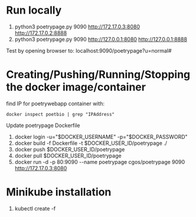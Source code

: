 # Run locally
1. python3 poetrypage.py 9090  http://172.17.0.3:8080 http://172.17.0.2:8888
2. python3 poetrypage.py 9090 http://127.0.0.1:8080 http://127.0.0.1:8888

Test by opening browser to: localhost:9090/poetrypage?u=normal#

# Creating/Pushing/Running/Stopping the docker image/container

find IP for poetrywebapp container with:
```
docker inspect poetbio | grep "IPAddress"
```

Update poetrypage Dockerfile


1. docker login -u="$DOCKER_USERNAME" -p="$DOCKER_PASSWORD"
2. docker build -f Dockerfile -t $DOCKER_USER_ID/poetrypage ./
3. docker push $DOCKER_USER_ID/poetrypage
4. docker pull $DOCKER_USER_ID/poetrypage
5. docker run -d -p 80:9090 --name poetrypage cgos/poetrypage 9090 http://172.17.0.3:8080

# Minikube installation
1. kubectl create -f

